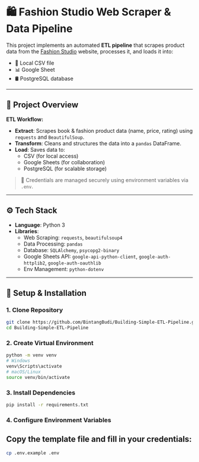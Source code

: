 # 🛍️ Fashion Studio Web Scraper & Data Pipeline

This project implements an automated **ETL pipeline** that scrapes product data from the [Fashion Studio](https://fashion-studio.dicoding.dev/) website, processes it, and loads it into:

- 📄 Local CSV file  
- 📊 Google Sheet  
- 🛢️ PostgreSQL database  

---

## 📌 Project Overview

**ETL Workflow:**

- **Extract**: Scrapes book & fashion product data (name, price, rating) using `requests` and `BeautifulSoup`.
- **Transform**: Cleans and structures the data into a `pandas` DataFrame.
- **Load**: Saves data to:
  - CSV (for local access)
  - Google Sheets (for collaboration)
  - PostgreSQL (for scalable storage)

> 🔐 Credentials are managed securely using environment variables via `.env`.

---

## ⚙️ Tech Stack

- **Language**: Python 3  
- **Libraries**:
  - Web Scraping: `requests`, `beautifulsoup4`
  - Data Processing: `pandas`
  - Database: `SQLAlchemy`, `psycopg2-binary`
  - Google Sheets API: `google-api-python-client`, `google-auth-httplib2`, `google-auth-oauthlib`
  - Env Management: `python-dotenv`

---

## 🚀 Setup & Installation

### 1. Clone Repository

```bash
git clone https://github.com/BintangBudi/Building-Simple-ETL-Pipeline.git
cd Building-Simple-ETL-Pipeline
```

### 2. Create Virtual Environment

```bash
python -m venv venv
# Windows
venv\Scripts\activate
# macOS/Linux
source venv/bin/activate
```

### 3. Install Dependencies

```bash
pip install -r requirements.txt
```

### 4. Configure Environment Variables
## Copy the template file and fill in your credentials:
```bash
cp .env.example .env
```

